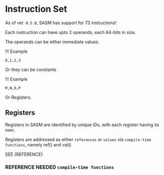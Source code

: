 # Instruction Set

As of ver. `0.5.0`, SASM has support for 73 instructions!

Each instruction can have upto 2 operands, each 64-bits in size.

The operands can be either immediate values.

!!! Example

    0,1,2,3

Or they can be constants

!!! Example

    M,N,O,P

Or Registers.

## Registers

Registers in SASM are identified by unique IDs, with each register having its own.

Registers are addressed as either `references` or `values` via `compile-time functions`, namely ref() and val()

SEE {REFERENCE}

### REFERENCE NEEDED `compile-time functions`